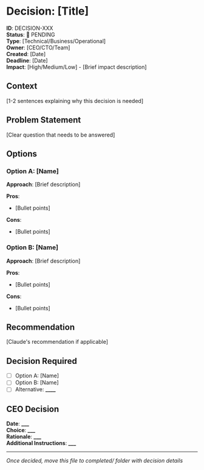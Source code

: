 # Decision: [Title]

**ID**: DECISION-XXX  
**Status**: 🔴 PENDING  
**Type**: [Technical/Business/Operational]  
**Owner**: [CEO/CTO/Team]  
**Created**: [Date]  
**Deadline**: [Date]  
**Impact**: [High/Medium/Low] - [Brief impact description]

## Context

[1-2 sentences explaining why this decision is needed]

## Problem Statement

[Clear question that needs to be answered]

## Options

### Option A: [Name]

**Approach**: [Brief description]

**Pros**:

- [Bullet points]

**Cons**:

- [Bullet points]

### Option B: [Name]

**Approach**: [Brief description]

**Pros**:

- [Bullet points]

**Cons**:

- [Bullet points]

## Recommendation

[Claude's recommendation if applicable]

## Decision Required

- [ ] Option A: [Name]
- [ ] Option B: [Name]
- [ ] Alternative: ******\_\_\_\_******

## CEO Decision

**Date**: ******\_\_\_******  
**Choice**: ******\_\_\_******  
**Rationale**: ******\_\_\_******  
**Additional Instructions**: ******\_\_\_******

---

_Once decided, move this file to completed/ folder with decision details_
